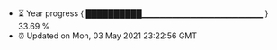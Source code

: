 - ⏳ Year progress { ██████████▁▁▁▁▁▁▁▁▁▁▁▁▁▁▁▁▁▁▁▁ } 33.69 %
- ⏰ Updated on Mon, 03 May 2021 23:22:56 GMT

